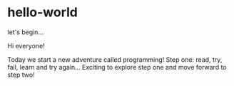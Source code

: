 # hello-world
let's begin...

Hi everyone!

Today we start a new adventure called programming!
Step one: read, try, fail, learn and try again...
Exciting to explore step one and move forward to step two!
